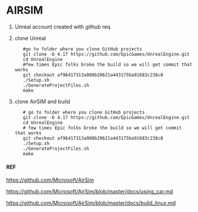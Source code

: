 # AIRSIM
1. Unreal account created with github req
2. clone Unreal

          #go to folder where you clone GitHub projects
          git clone -b 4.17 https://github.com/EpicGames/UnrealEngine.git
          cd UnrealEngine
          #few times Epic folks broke the build so we will get commit that works
          git checkout af96417313a908b20621a443175ba91683c238c8
          ./Setup.sh
          ./GenerateProjectFiles.sh
          make
3. clone AirSIM and build

          # go to folder where you clone GitHub projects
          git clone -b 4.17 https://github.com/EpicGames/UnrealEngine.git
          cd UnrealEngine
          # few times Epic folks broke the build so we will get commit that works
          git checkout af96417313a908b20621a443175ba91683c238c8
          ./Setup.sh
          ./GenerateProjectFiles.sh
          make








#### REF

https://github.com/Microsoft/AirSim

https://github.com/Microsoft/AirSim/blob/master/docs/using_car.md

https://github.com/Microsoft/AirSim/blob/master/docs/build_linux.md
